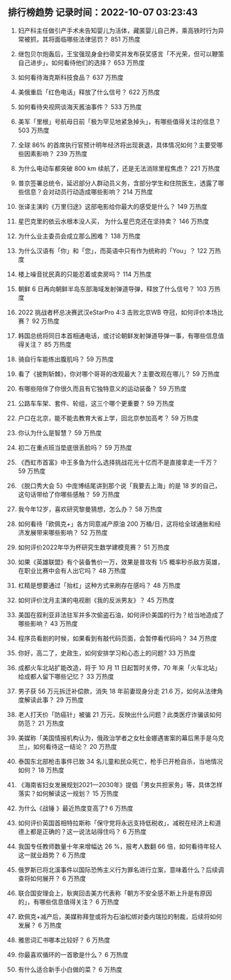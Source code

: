 
## 排行榜趋势 记录时间：2022-10-07 03:23:43
  
  1. 妇产科主任做引产手术未告知婴儿为活体，藏匿婴儿自己养，乘高铁时行为异常被抓，其将面临哪些法律惩罚？ 851 万热度
    
  2. 继包贝尔炮轰后，王宝强现身金扫帚奖并发布获奖感言「不光荣，但可以鞭策自己进步」，如何看待他们的选择？ 653 万热度
    
  3. 如何看待海克斯科技食品？ 637 万热度
    
  4. 美俄重启「红色电话」释放了什么信号？ 622 万热度
    
  5. 如何看待央视网谈海天酱油事件？ 533 万热度
    
  6. 美军「里根」号航母日前「极为罕见地紧急掉头」，有哪些值得关注的信息？ 503 万热度
    
  7. 全球 86% 的首席执行官预计明年经济将出现衰退，具体情况如何？主要受哪些因素影响？ 239 万热度
    
  8. 为什么电动车都突破 800 km 续航了，还是无法消除里程焦虑？ 221 万热度
    
  9. 普京签署总统令，延迟部分人群动员义务，含部分学生和住院医生，透露了哪些信息？会对动员行动造成哪些影响？ 214 万热度
    
  10. 张译主演的《万里归途》这部电影给你最大的感受是什么？ 149 万热度
    
  11. 星巴克里的依云水根本没人买， 为什么星巴克还在坚持卖？ 146 万热度
    
  12. 为什么业主委员会成立那么困难？ 138 万热度
    
  13. 为什么汉语有「你」和「您」，而英语中只有作为统称的「You」？ 122 万热度
    
  14. 楼上噪音扰民真的只能忍着或卖房吗？ 114 万热度
    
  15. 朝鲜 6 日再向朝鲜半岛东部海域发射弹道导弹，释放了什么信号？ 103 万热度
    
  16. 2022 挑战者杯总决赛武汉eStarPro 4:3 击败北京WB 夺冠，如何评价本场比赛？ 92 万热度
    
  17. 韩国总统将同日本首相通电话，或讨论朝鲜发射弹道导弹一事，有哪些信息值得关注？ 85 万热度
    
  18. 骑自行车能练出腹肌吗？ 59 万热度
    
  19. 看了《披荆斩棘》，你对哪个哥哥的改观最大？主要改观在哪儿？ 59 万热度
    
  20. 有哪些陪伴了你很久而且有它独特意义的运动装备？ 59 万热度
    
  21. 公路车车架、套件、轮组，这三个哪个更重要？ 59 万热度
    
  22. 户口在北京，能不能去教育大省上学，回北京参加高考？ 59 万热度
    
  23. 你认为什么是智慧？ 59 万热度
    
  24. 初二在重点班当垫底很丢脸吗？ 59 万热度
    
  25. 《西虹市首富》中王多鱼为什么选择挑战花光十亿而不是直接拿走一千万？ 59 万热度
    
  26. 《脱口秀大会 5》中庞博结尾讲到那个说「我要去上海」的是 18 岁的自己，这句话带给了你哪些感触？ 59 万热度
    
  27. 我今年12岁，喜欢研究黎曼猜想，怎么办？ 58 万热度
    
  28. 如何看待「欧佩克+」各方同意减产原油 200 万桶/日，这将给全球通胀和经济发展带来哪些影响？ 52 万热度
    
  29. 如何评价2022年华为杯研究生数学建模竞赛？ 51 万热度
    
  30. 如果《英雄联盟》有个装备售价一万，效果是普攻有 1/5 概率秒杀敌方英雄，在职业比赛中会有人出它吗？ 48 万热度
    
  31. 杠精是想要通过「抬杠」这种方式来刷存在感吗？ 48 万热度
    
  32. 如何评价沈月主演的电视剧《我的反派男友》？ 45 万热度
    
  33. 美国在叙利亚非法驻军并多次偷盗石油，如何评价美国的行为？给当地造成了哪些影响？ 43 万热度
    
  34. 程序员看剧的时候，如果看到有敲代码页面，会暂停看代码吗？ 34 万热度
    
  35. 你好，高二了，史政生，如何安排学习和心态上的问题? 33 万热度
    
  36. 成都火车北站扩能改造，将于 10 月 11 日起暂时关停，70 年来「火车北站」给成都人留下哪些记忆？ 33 万热度
    
  37. 男子获 56 万元拆迁补偿款，消失 18 年前妻现身分走 21.6 万，如何从法律角度解读此事？ 29 万热度
    
  38. 老人打天价「防癌针」被骗 21 万元，反映出什么问题？此类医疗诈骗该如何防范？ 21 万热度
    
  39. 美媒称「美国情报机构认为，俄政治学者之女杜金娜遇害案的幕后黑手是乌克兰」，如何看待这一结论？ 20 万热度
    
  40. 泰国东北部枪击事件已致 34 名儿童和民众死亡，枪手已开枪自杀，当地情况如何？ 18 万热度
    
  41. 《海南省妇女发展规划2021—2030年》提倡「男女共担家务」等，具体怎样落实？如何解读这一规划？ 15 万热度
    
  42. 为什么《战锤 》最近热度变高了? 6 万热度
    
  43. 如何评价英国首相特拉斯称「保守党将永远支持低税收」，减税在经济上和道德上都是正确的？这一说法站得住吗？ 6 万热度
    
  44. 我国专任教师数量十年来增幅达 26 %，报考人数翻 66 倍，如何看待年轻人这一就业趋势？ 6 万热度
    
  45. 俄罗斯已将北溪事件以国际恐怖主义行为罪名进行立案，意味着什么？后续调查将如何展开？ 6 万热度
    
  46. 联合国安理会上，耿爽回击美方代表称「朝方不安全感不断上升是有原因的」，有哪些信息值得关注？ 6 万热度
    
  47. 欧佩克+减产后，美媒称拜登或将为石油松绑对委内瑞拉的制裁，后续将如何发展？ 6 万热度
    
  48. 雅思词汇书哪本比较好？ 6 万热度
    
  49. 你最喜欢循环的一首歌是什么？ 6 万热度
    
  50. 有什么适合新手小白做的菜？ 6 万热度
    